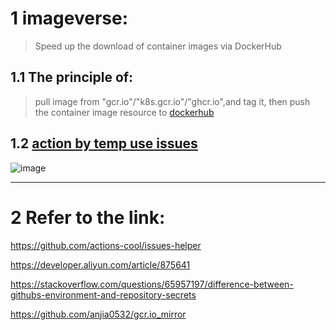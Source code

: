 # 1 imageverse:
> Speed up the download of container images via DockerHub
## 1.1 The principle of:
> pull image from "gcr.io"/"k8s.gcr.io"/"ghcr.io",and tag it, then push the container image resource to [dockerhub](https://hub.docker.com/u/smallverse)

## 1.2 [action by temp use issues](https://github.com/smallverse/imageverse/issues/new/choose)
![image](https://user-images.githubusercontent.com/11326721/179495683-478bfd1e-c855-46bb-9784-96f2e7871e9d.png)


---

# 2 Refer to the link:

https://github.com/actions-cool/issues-helper

https://developer.aliyun.com/article/875641

https://stackoverflow.com/questions/65957197/difference-between-githubs-environment-and-repository-secrets

https://github.com/anjia0532/gcr.io_mirror
